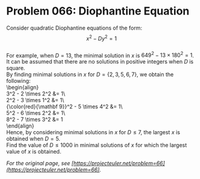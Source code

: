 # Problem 066: Diophantine Equation
  
Consider quadratic Diophantine equations of the form:  
$$x^2 - Dy^2 = 1$$  
For example, when $D=13$, the minimal solution in $x$ is $649^2 - 13 \times 180^2 = 1$.  
It can be assumed that there are no solutions in positive integers when $D$ is square.  
By finding minimal solutions in $x$ for $D = \{2, 3, 5, 6, 7\}$, we obtain the following:  
\begin{align}  
3^2 - 2 \times 2^2 &= 1\\  
2^2 - 3 \times 1^2 &= 1\\  
{\color{red}{\mathbf 9}}^2 - 5 \times 4^2 &= 1\\  
5^2 - 6 \times 2^2 &= 1\\  
8^2 - 7 \times 3^2 &= 1  
\end{align}  
Hence, by considering minimal solutions in $x$ for $D \le 7$, the largest $x$ is obtained when $D=5$.  
Find the value of $D \le 1000$ in minimal solutions of $x$ for which the largest value of $x$ is obtained.  

*For the original page, see [https://projecteuler.net/problem=66](https://projecteuler.net/problem=66).*
